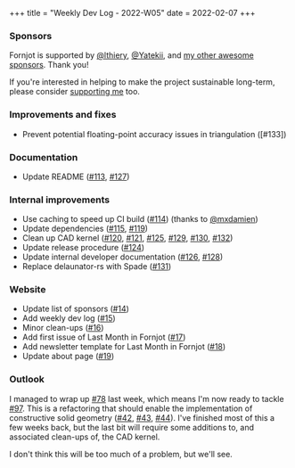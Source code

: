 +++
title = "Weekly Dev Log - 2022-W05"
date  = 2022-02-07
+++

### Sponsors

Fornjot is supported by [@lthiery](https://github.com/lthiery), [@Yatekii](https://github.com/Yatekii), and [my other awesome sponsors](https://github.com/sponsors/hannobraun). Thank you!

If you're interested in helping to make the project sustainable long-term, please consider [supporting me](https://github.com/sponsors/hannobraun) too.


### Improvements and fixes

- Prevent potential floating-point accuracy issues in triangulation ([#133])


### Documentation

- Update README ([#113], [#127])


### Internal improvements

- Use caching to speed up CI build ([#114]) (thanks to [@mxdamien])
- Update dependencies ([#115], [#119])
- Clean up CAD kernel ([#120], [#121], [#125], [#129], [#130], [#132])
- Update release procedure ([#124])
- Update internal developer documentation ([#126], [#128])
- Replace delaunator-rs with Spade ([#131])


### Website

- Update list of sponsors ([#14])
- Add weekly dev log ([#15])
- Minor clean-ups ([#16])
- Add first issue of Last Month in Fornjot ([#17])
- Add newsletter template for Last Month in Fornjot ([#18])
- Update about page ([#19])


### Outlook

I managed to wrap up [#78] last week, which means I'm now ready to tackle [#97]. This is a refactoring that should enable the implementation of constructive solid geometry ([#42], [#43], [#44]). I've finished most of this a few weeks back, but the last bit will require some additions to, and associated clean-ups of, the CAD kernel.

I don't think this will be too much of a problem, but we'll see.


[#113]: https://github.com/hannobraun/Fornjot/pull/113
[#114]: https://github.com/hannobraun/Fornjot/pull/114
[#115]: https://github.com/hannobraun/Fornjot/pull/115
[#119]: https://github.com/hannobraun/Fornjot/pull/119
[#120]: https://github.com/hannobraun/Fornjot/pull/120
[#121]: https://github.com/hannobraun/Fornjot/pull/121
[#124]: https://github.com/hannobraun/Fornjot/pull/124
[#125]: https://github.com/hannobraun/Fornjot/pull/125
[#126]: https://github.com/hannobraun/Fornjot/pull/126
[#127]: https://github.com/hannobraun/Fornjot/pull/127
[#128]: https://github.com/hannobraun/Fornjot/pull/128
[#129]: https://github.com/hannobraun/Fornjot/pull/129
[#130]: https://github.com/hannobraun/Fornjot/pull/130
[#131]: https://github.com/hannobraun/Fornjot/pull/131
[#132]: https://github.com/hannobraun/Fornjot/pull/132

[#42]: https://github.com/hannobraun/Fornjot/issues/42
[#43]: https://github.com/hannobraun/Fornjot/issues/43
[#44]: https://github.com/hannobraun/Fornjot/issues/44
[#78]: https://github.com/hannobraun/Fornjot/issues/78
[#97]: https://github.com/hannobraun/Fornjot/issues/97

[#14]: https://github.com/hannobraun/www.fornjot.app/pull/14
[#15]: https://github.com/hannobraun/www.fornjot.app/pull/15
[#16]: https://github.com/hannobraun/www.fornjot.app/pull/16
[#17]: https://github.com/hannobraun/www.fornjot.app/pull/17
[#18]: https://github.com/hannobraun/www.fornjot.app/pull/18
[#19]: https://github.com/hannobraun/www.fornjot.app/pull/19

[@mxdamien]: https://github.com/mxdamien
